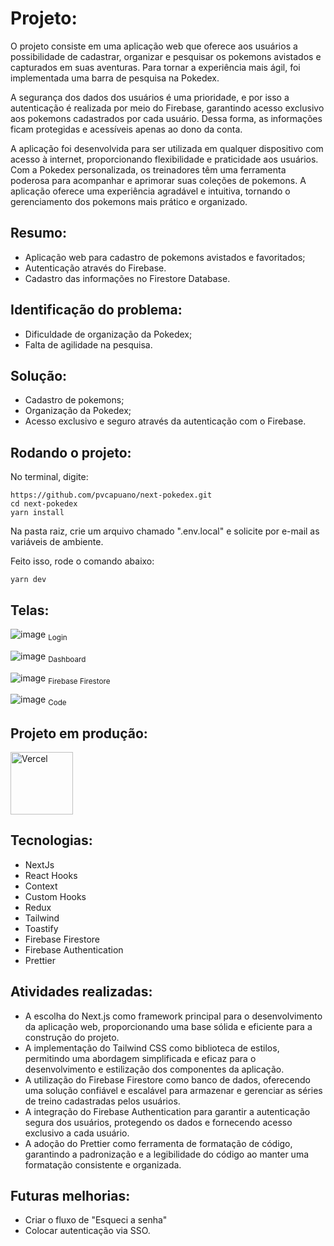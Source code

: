# Projeto:

O projeto consiste em uma aplicação web que oferece aos usuários a possibilidade de cadastrar, organizar e pesquisar os pokemons avistados e capturados em suas aventuras. Para tornar a experiência mais ágil, foi implementada uma barra de pesquisa na Pokedex.

A segurança dos dados dos usuários é uma prioridade, e por isso a autenticação é realizada por meio do Firebase, garantindo acesso exclusivo aos pokemons cadastrados por cada usuário. Dessa forma, as informações ficam protegidas e acessíveis apenas ao dono da conta.

A aplicação foi desenvolvida para ser utilizada em qualquer dispositivo com acesso à internet, proporcionando flexibilidade e praticidade aos usuários. Com a Pokedex personalizada, os treinadores têm uma ferramenta poderosa para acompanhar e aprimorar suas coleções de pokemons. A aplicação oferece uma experiência agradável e intuitiva, tornando o gerenciamento dos pokemons mais prático e organizado.

## Resumo:

- Aplicação web para cadastro de pokemons avistados e favoritados;
- Autenticação através do Firebase.
- Cadastro das informações no Firestore Database.

## Identificação do problema:

- Dificuldade de organização da Pokedex;
- Falta de agilidade na pesquisa.

## Solução:

- Cadastro de pokemons;
- Organização da Pokedex;
- Acesso exclusivo e seguro através da autenticação com o Firebase.

## Rodando o projeto:

No terminal, digite:

```
https://github.com/pvcapuano/next-pokedex.git
cd next-pokedex
yarn install
```

Na pasta raiz, crie um arquivo chamado ".env.local" e solicite por e-mail as variáveis de ambiente. 

Feito isso, rode o comando abaixo:

```
yarn dev
```

####

## Telas:

![image](https://github.com/pvcapuano/desafio-ng/assets/10540844/0c5311fc-26ab-4ebc-a460-3a8362461870)
<sub>Login</sub>

![image](https://github.com/pvcapuano/desafio-ng/assets/10540844/2f0b1784-0509-4be7-ba18-4404a6b630c7)
<sub>Dashboard</sub>

![image](https://github.com/pvcapuano/desafio-ng/assets/10540844/44df5b9d-cd5f-41b8-9497-5a43a2c34f07)
<sub>Firebase Firestore</sub>

![image](https://github.com/pvcapuano/desafio-ng/assets/10540844/6d9849c5-df80-404f-9aa4-f53f53b92074)
<sub>Code</sub>

## Projeto em produção:

<p>
 <a href="https://desafio-ng-git-main-pvcapuano.vercel.app/" target="_blank"> 
  <img src="https://ml.globenewswire.com/Resource/Download/3a54c241-a668-4c94-9747-3d3da9da3bf2?size=2" alt="Vercel" width="100"/> 
 </a>
</p>

## Tecnologias:

- NextJs
- React Hooks
- Context
- Custom Hooks
- Redux
- Tailwind
- Toastify
- Firebase Firestore
- Firebase Authentication
- Prettier

## Atividades realizadas:

- A escolha do Next.js como framework principal para o desenvolvimento da aplicação web, proporcionando uma base sólida e eficiente para a construção do projeto.
- A implementação do Tailwind CSS como biblioteca de estilos, permitindo uma abordagem simplificada e eficaz para o desenvolvimento e estilização dos componentes da aplicação.
- A utilização do Firebase Firestore como banco de dados, oferecendo uma solução confiável e escalável para armazenar e gerenciar as séries de treino cadastradas pelos usuários.
- A integração do Firebase Authentication para garantir a autenticação segura dos usuários, protegendo os dados e fornecendo acesso exclusivo a cada usuário.
- A adoção do Prettier como ferramenta de formatação de código, garantindo a padronização e a legibilidade do código ao manter uma formatação consistente e organizada.

## Futuras melhorias:

- Criar o fluxo de "Esqueci a senha"
- Colocar autenticação via SSO.
